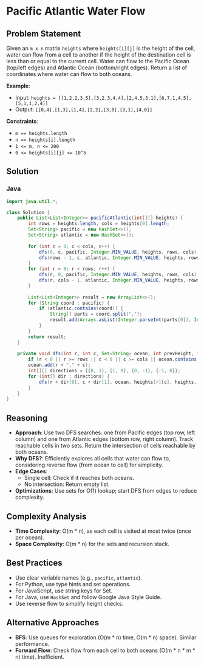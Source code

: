 # Pacific Atlantic Water Flow

## Problem Statement
Given an `m x n` matrix `heights` where `heights[i][j]` is the height of the cell, water can flow from a cell to another if the height of the destination cell is less than or equal to the current cell. Water can flow to the Pacific Ocean (top/left edges) and Atlantic Ocean (bottom/right edges). Return a list of coordinates where water can flow to both oceans.

**Example**:
- Input: `heights = [[1,2,2,3,5],[3,2,3,4,4],[2,4,5,3,1],[6,7,1,4,5],[5,1,1,2,4]]`
- Output: `[[0,4],[1,3],[1,4],[2,2],[3,0],[3,1],[4,0]]`

**Constraints**:
- `m == heights.length`
- `n == heights[i].length`
- `1 <= m, n <= 200`
- `0 <= heights[i][j] <= 10^5`

## Solution

### Java
```java
import java.util.*;

class Solution {
    public List<List<Integer>> pacificAtlantic(int[][] heights) {
        int rows = heights.length, cols = heights[0].length;
        Set<String> pacific = new HashSet<>();
        Set<String> atlantic = new HashSet<>();
        
        for (int c = 0; c < cols; c++) {
            dfs(0, c, pacific, Integer.MIN_VALUE, heights, rows, cols); // Pacific: top row
            dfs(rows - 1, c, atlantic, Integer.MIN_VALUE, heights, rows, cols); // Atlantic: bottom row
        }
        for (int r = 0; r < rows; r++) {
            dfs(r, 0, pacific, Integer.MIN_VALUE, heights, rows, cols); // Pacific: left column
            dfs(r, cols - 1, atlantic, Integer.MIN_VALUE, heights, rows, cols); // Atlantic: right column
        }
        
        List<List<Integer>> result = new ArrayList<>();
        for (String coord : pacific) {
            if (atlantic.contains(coord)) {
                String[] parts = coord.split(",");
                result.add(Arrays.asList(Integer.parseInt(parts[0]), Integer.parseInt(parts[1])));
            }
        }
        return result;
    }
    
    private void dfs(int r, int c, Set<String> ocean, int prevHeight, int[][] heights, int rows, int cols) {
        if (r < 0 || r >= rows || c < 0 || c >= cols || ocean.contains(r + "," + c) || heights[r][c] < prevHeight) return;
        ocean.add(r + "," + c);
        int[][] directions = {{0, 1}, {1, 0}, {0, -1}, {-1, 0}};
        for (int[] dir : directions) {
            dfs(r + dir[0], c + dir[1], ocean, heights[r][c], heights, rows, cols);
        }
    }
}
```

## Reasoning
- **Approach**: Use two DFS searches: one from Pacific edges (top row, left column) and one from Atlantic edges (bottom row, right column). Track reachable cells in two sets. Return the intersection of cells reachable by both oceans.
- **Why DFS?**: Efficiently explores all cells that water can flow to, considering reverse flow (from ocean to cell) for simplicity.
- **Edge Cases**:
  - Single cell: Check if it reaches both oceans.
  - No intersection: Return empty list.
- **Optimizations**: Use sets for O(1) lookup; start DFS from edges to reduce complexity.

## Complexity Analysis
- **Time Complexity**: O(m * n), as each cell is visited at most twice (once per ocean).
- **Space Complexity**: O(m * n) for the sets and recursion stack.

## Best Practices
- Use clear variable names (e.g., `pacific`, `atlantic`).
- For Python, use type hints and set operations.
- For JavaScript, use string keys for Set.
- For Java, use `HashSet` and follow Google Java Style Guide.
- Use reverse flow to simplify height checks.

## Alternative Approaches
- **BFS**: Use queues for exploration (O(m * n) time, O(m * n) space). Similar performance.
- **Forward Flow**: Check flow from each cell to both oceans (O(m * n * m * n) time). Inefficient.